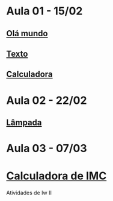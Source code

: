 # Aula 01 - 15/02
## [Olá mundo](https://rackaraujo.github.io/IW-II/Aula%201/ola%20mundo/)
## [Texto](https://rackaraujo.github.io/IW-II/Aula%201/texto/)
## [Calculadora](https://rackaraujo.github.io/IW-II/Aula%201/calculadora/)

# Aula 02 - 22/02
## [Lâmpada](https://rackaraujo.github.io/IW-II/Exercicio%20lampada/)

# Aula 03 - 07/03
# [Calculadora de IMC](https://rackaraujo.github.io/IW-II/calculadora%20de%20imc/)


Atividades de Iw II
